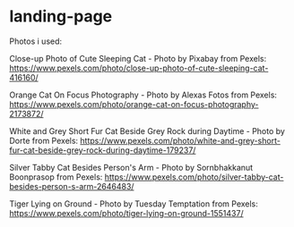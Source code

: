 # landing-page

Photos i used:

Close-up Photo of Cute Sleeping Cat - Photo by Pixabay from Pexels: https://www.pexels.com/photo/close-up-photo-of-cute-sleeping-cat-416160/

Orange Cat On Focus Photography - Photo by Alexas Fotos from Pexels: https://www.pexels.com/photo/orange-cat-on-focus-photography-2173872/

White and Grey Short Fur Cat Beside Grey Rock during Daytime - Photo by Dorte from Pexels: https://www.pexels.com/photo/white-and-grey-short-fur-cat-beside-grey-rock-during-daytime-179237/

Silver Tabby Cat Besides Person's Arm - Photo by Sornbhakkanut Boonprasop from Pexels: https://www.pexels.com/photo/silver-tabby-cat-besides-person-s-arm-2646483/

Tiger Lying on Ground - Photo by Tuesday Temptation from Pexels: https://www.pexels.com/photo/tiger-lying-on-ground-1551437/

